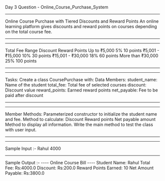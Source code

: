 Day 3 Question - Online_Course_Purchase_System
___________________________________________________________________________________________________________
Online Course Purchase with Tiered Discounts and Reward Points
An online learning platform gives discounts and reward points on courses depending on the total course fee.
___________________________________________________________________________________________________________

______________________________________
Total Fee Range Discount Reward Points
Up to ₹5,000 5% 10 points
₹5,001 - ₹15,000 10% 30 points
₹15,001 - ₹30,000 18% 60 points
More than ₹30,000 25% 100 points
______________________________________

________________________________________________
Tasks:
Create a class CoursePurchase with:
Data Members:
student_name: Name of the student
total_fee: Total fee of selected courses
discount: Discount value
reward_points: Earned reward points
net_payable: Fee to be paid after discount
_________________________________________________

________________________________________________________________
Member Methods:
Parameterized constructor to initialize the student name and fee.
Method to calculate:
Discount
Reward points
Net payable amount
Method to display all information.
Write the main method to test the class with user input.
________________________________________________________________

___________________________________________________________________
Sample Input :-
Rahul
4000
______________________________________________________________
Sample Output :-
---- Online Course Bill ----
Student Name: Rahul
Total Fee: Rs:4000.0
Discount: Rs:200.0
Reward Points Earned: 10
Net Amount Payable: Rs:3800.0




